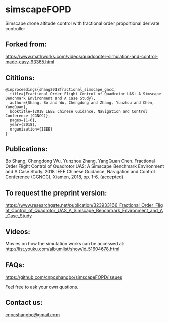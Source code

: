 # simscapeFOPD
Simscape drone altitude control with fractional order proportional derivate controller

## Forked from:

https://www.mathworks.com/videos/quadcopter-simulation-and-control-made-easy-93365.html

## Cititions:
```
@inproceedings{shang2018fractional_simscape_gncc,
  title={Fractional Order Flight Control of Quadrotor UAS: A Simscape Benchmark Environment and A Case Study},
  author={Shang, Bo and Wu, Chengdong and Zhang, Yunzhou and Chen, YangQuan},
  booktitle={2018 IEEE Chinese Guidance, Navigation and Control Conference (CGNCC)},
  pages={1-6},
  year={2018},
  organization={IEEE}
}
```

## Publications:

Bo Shang, Chengdong Wu, Yunzhou Zhang, YangQuan Chen. Fractional Order Flight Control of Quadrotor UAS: A Simscape Benchmark Environment and A Case Study. 2018 IEEE Chinese Guidance, Navigation and Control Conference (CGNCC), Xiamen, 2018, pp. 1-6. (accepted)

## To request the preprint version:

https://www.researchgate.net/publication/323933166_Fractional_Order_Flight_Control_of_Quadrotor_UAS_A_Simscape_Benchmark_Environment_and_A_Case_Study

## Videos:

Movies on how the simulation works can be accessed at:
http://list.youku.com/albumlist/show/id_51604678.html

## FAQs:

https://github.com/cnpcshangbo/simscapeFOPD/issues

Feel free to ask your own qustions.

## Contact us:

cnpcshangbo@gmail.com
